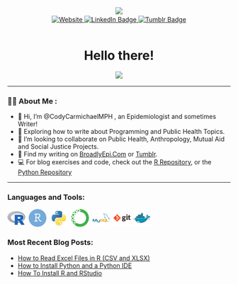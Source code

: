 <div id="header" align="center">
  <img src="https://media.giphy.com/media/jdPMeyv9rn0hZHh8n9/giphy.gif" width="100"/>
  <div id="badges">
  <a href="https://www.broadlyepi.com/">
    <img src="https://img.shields.io/badge/BroadlyEpiBlog-blue?style=for-the-badge&logo=website&logoColor=white" alt="Website"/>
  </a>
  <a href="https://www.linkedin.com/in/cody-micah-carmichael-ba207522b/">
    <img src="https://img.shields.io/badge/LinkedIn-blue?style=for-the-badge&logo=linkedin&logoColor=white" alt="LinkedIn Badge"/>
  </a>
  <a href="https://broadlyepi.tumblr.com/">
    <img src="https://img.shields.io/badge/Tumblr-purple?style=for-the-badge&logo=tumblr&logoColor=white" alt="Tumblr Badge"/>
  </a>
</div>
  <img src="https://komarev.com/ghpvc/?username=CodyCarmichaelMPH&style=flat-square&color=blue" alt=""/>
  <h1> Hello there! </h1>
<img src="https://www.broadlyepi.com/wp-content/uploads/2022/04/cropped-logo_white_background_400SIZE.jpg"/>

</div>

---

### 🧑‍🔬 About Me :

- 👋 Hi, I’m @CodyCarmichaelMPH , an Epidemiologist and sometimes Writer!
- 👀 Exploring how to write about Programming and Public Health Topics.
- 💞️ I’m looking to collaborate on Public Health, Anthropology, Mutual Aid and Social Justice Projects.
- 📖 Find my writing on  <a href="https://www.broadlyepi.com/">BroadlyEpi.Com</a> or <a href="https://broadlyepi.tumblr.com/" >Tumblr</a>.
- 💻 For blog exercises and code, check out the <a href="https://github.com/CodyCarmichaelMPH/Broadly_Epi_R_Basics">R Repository</a>, or the <a href="https://github.com/CodyCarmichaelMPH/Broadly_Epi_Python_Basics">Python Repository</a>


---
### Languages and Tools:
<div>
  <img src="https://github.com/devicons/devicon/blob/master/icons/r/r-original.svg" title="R" alt="R" width="40" height="40"/>&nbsp;
  <img src="https://github.com/devicons/devicon/blob/master/icons/rstudio/rstudio-plain.svg" title="RStudio" alt="RStudio" width="40" height="40"/>&nbsp;
  <img src="https://github.com/devicons/devicon/blob/master/icons/python/python-original.svg" title="Python"  alt="Python" width="40" height="40"/>&nbsp;
  <img src="https://github.com/devicons/devicon/blob/master/icons/anaconda/anaconda-original.svg" title="Anaconda"  alt="Anaconda" width="40" height="40"/>&nbsp;
  <img src="https://github.com/devicons/devicon/blob/master/icons/mysql/mysql-original-wordmark.svg" title="MySQL"  alt="MySQL" width="40" height="40"/>&nbsp;
  <img src="https://github.com/devicons/devicon/blob/master/icons/git/git-original-wordmark.svg" title="Git" **alt="Git" width="40" height="40"/>
  <img src="https://github.com/devicons/devicon/blob/master/icons/docker/docker-original.svg" title="Docker" **alt="Docker" width="40" height="40"/>
</div>


### Most Recent Blog Posts:
<!-- BLOG-POST-LIST:START -->
- [How to Read Excel Files in R &lpar;CSV and XLSX&rpar;](https://www.broadlyepi.com/read-csv-and-excel-data-in-r/?utm_source=rss&utm_medium=rss&utm_campaign=read-csv-and-excel-data-in-r)
- [How to Install Python and a Python IDE](https://www.broadlyepi.com/how-to-install-python-and-a-python-ide/?utm_source=rss&utm_medium=rss&utm_campaign=how-to-install-python-and-a-python-ide)
- [How To Install R and RStudio](https://www.broadlyepi.com/how-to-install-r-and-rstudio/?utm_source=rss&utm_medium=rss&utm_campaign=how-to-install-r-and-rstudio)
<!-- BLOG-POST-LIST:END -->







<!---
CodyCarmichaelMPH/CodyCarmichaelMPH is a ✨ special ✨ repository because its `README.md` (this file) appears on your GitHub profile.
You can click the Preview link to take a look at your changes.
--->
